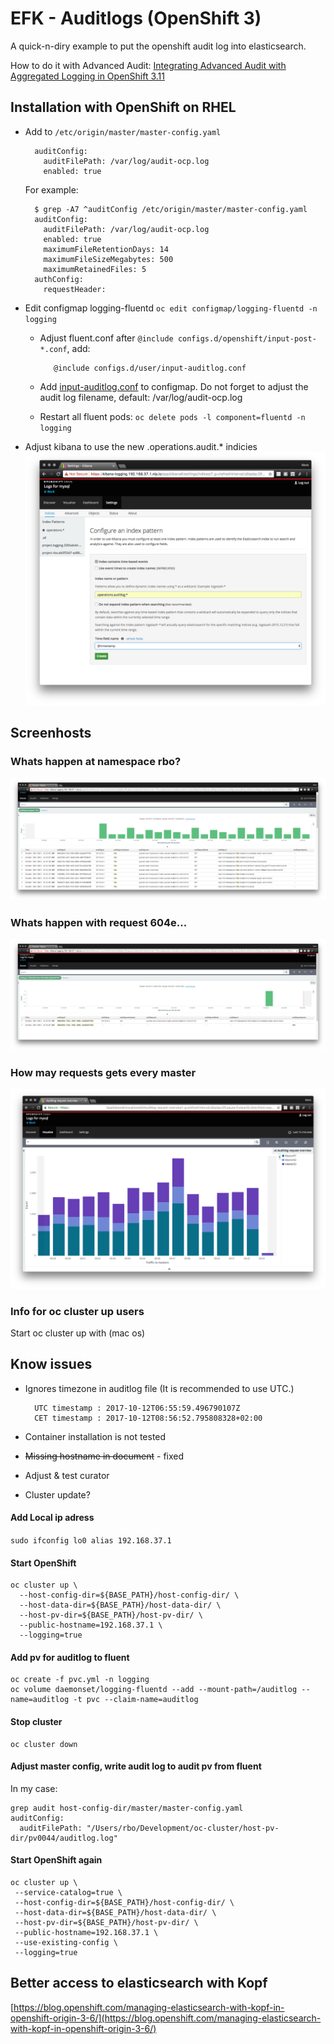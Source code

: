 # EFK - Auditlogs \(OpenShift 3\)

A quick-n-diry example to put the openshift audit log into elasticsearch.

How to do it with Advanced Audit: [Integrating Advanced Audit with Aggregated Logging in OpenShift 3.11](https://austindewey.com/2018/10/17/integrating-advanced-audit-with-aggregated-logging-in-openshift-3-11/)

## Installation with OpenShift on RHEL

* Add to `/etc/origin/master/master-config.yaml`

  ```text
    auditConfig:
      auditFilePath: /var/log/audit-ocp.log
      enabled: true
  ```

  For example:

  ```text
    $ grep -A7 ^auditConfig /etc/origin/master/master-config.yaml
    auditConfig:
      auditFilePath: /var/log/audit-ocp.log
      enabled: true
      maximumFileRetentionDays: 14
      maximumFileSizeMegabytes: 500
      maximumRetainedFiles: 5
    authConfig:
      requestHeader:
  ```

* Edit configmap logging-fluentd `oc edit configmap/logging-fluentd -n logging`
  * Adjust fluent.conf after `@include configs.d/openshift/input-post-*.conf`, add:

    ```text
       @include configs.d/user/input-auditlog.conf
    ```

  * Add [input-auditlog.conf](https://github.com/rbo/openshift-examples/tree/43511bbb16abaf8280889de74ea12f3649972693/efk-auditlog/input-auditlog.conf) to configmap. Do not forget to adjust the audit log filename, default: /var/log/audit-ocp.log
  * Restart all fluent pods: `oc delete pods -l component=fluentd -n logging`
* Adjust kibana to use the new .operations.audit.\* indicies ![](../.gitbook/assets/indicies_setup.png)

## Screenhosts

### Whats happen at namespace rbo?

![](../.gitbook/assets/example1.png)

### Whats happen with request 604e...

![](../.gitbook/assets/example2.png)

### How may requests gets every master

![](../.gitbook/assets/example3.png)

### Info for oc cluster up users

Start oc cluster up with \(mac os\)

## Know issues

* Ignores timezone in auditlog file \(It is recommended to use UTC.\)

  ```text
    UTC timestamp : 2017-10-12T06:55:59.496790107Z
    CET timestamp : 2017-10-12T08:56:52.795808328+02:00
  ```

* Container installation is not tested
* ~~Missing hostname in document~~ - fixed
* Adjust & test curator
* Cluster update?

#### Add Local ip adress

`sudo ifconfig lo0 alias 192.168.37.1`

#### Start OpenShift

```text
oc cluster up \
  --host-config-dir=${BASE_PATH}/host-config-dir/ \
  --host-data-dir=${BASE_PATH}/host-data-dir/ \
  --host-pv-dir=${BASE_PATH}/host-pv-dir/ \
  --public-hostname=192.168.37.1 \
  --logging=true
```

#### Add pv for auditlog to fluent

```text
oc create -f pvc.yml -n logging
oc volume daemonset/logging-fluentd --add --mount-path=/auditlog --name=auditlog -t pvc --claim-name=auditlog
```

#### Stop cluster

```text
oc cluster down
```

#### Adjust master config, write audit log to audit pv from fluent

In my case:

```text
grep audit host-config-dir/master/master-config.yaml
auditConfig:
  auditFilePath: "/Users/rbo/Development/oc-cluster/host-pv-dir/pv0044/auditlog.log"
```

#### Start OpenShift again

```text
oc cluster up \
 --service-catalog=true \
 --host-config-dir=${BASE_PATH}/host-config-dir/ \
 --host-data-dir=${BASE_PATH}/host-data-dir/ \
 --host-pv-dir=${BASE_PATH}/host-pv-dir/ \
 --public-hostname=192.168.37.1 \
 --use-existing-config \
 --logging=true
```

## Better access to elasticsearch with Kopf

[https://blog.openshift.com/managing-elasticsearch-with-kopf-in-openshift-origin-3-6/](https://blog.openshift.com/managing-elasticsearch-with-kopf-in-openshift-origin-3-6/)

